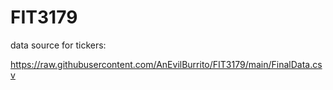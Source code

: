 # FIT3179


data source for tickers: 

https://raw.githubusercontent.com/AnEvilBurrito/FIT3179/main/FinalData.csv

